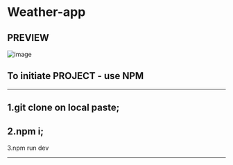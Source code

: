 # Weather-app

##                                                             PREVIEW 
                      
![image](https://user-images.githubusercontent.com/70456830/205723582-3a85f9ed-40a6-4788-bed8-3f1efd17e01d.png)


## To initiate PROJECT - use NPM
-------------------------------------------------
 1.git clone on local paste;
-------------------------------------------------
 2.npm i;
-------------------------------------------------
 3.npm run dev
 
-------------------------------------------------

